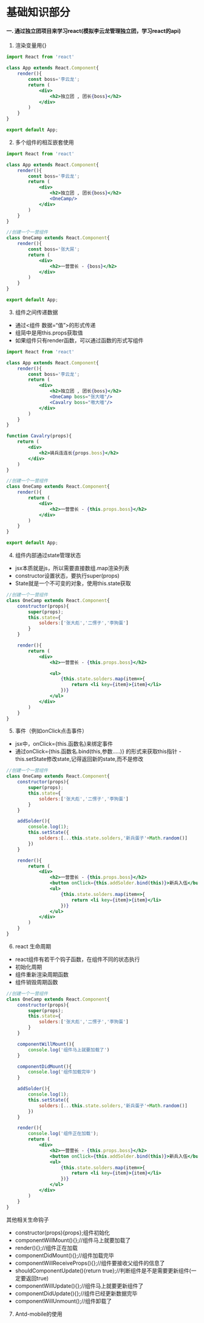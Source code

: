 # 基础知识部分

#### 一.  通过独立团项目来学习react(模拟李云龙管理独立团，学习react的api)

1.  渲染变量用{}
``````jsx harmony
import React from 'react'

class App extends React.Component{
    render(){
        const boss='李云龙';
        return (
            <div>
                <h2>独立团 , 团长{boss}</h2>
            </div>
        )
    }
}

export default App;
``````

2.  多个组件的相互嵌套使用
```jsx harmony
import React from 'react'

class App extends React.Component{
    render(){
        const boss='李云龙';
        return (
            <div>
                <h2>独立团 , 团长{boss}</h2>
                <OneCamp/>
            </div>
        )
    }
}

//创建一个一营组件
class OneCamp extends React.Component{
    render(){
        const boss='张大屌';
        return (
            <div>
                <h2>一营营长 - {boss}</h2>
            </div>
        )
    }
}

export default App;
```

3.  组件之间传递数据
- 通过<组件 数据=“值”>的形式传递
- 组简中是用this.props获取值
- 如果组件只有render函数，可以通过函数的形式写组件
```jsx harmony
import React from 'react'

class App extends React.Component{
    render(){
        const boss='李云龙';
        return (
            <div>
                <h2>独立团 , 团长{boss}</h2>
                <OneCamp boss="张大喵"/>
                <Cavalry boss="嗷大喵"/>
            </div>
        )
    }
}

function Cavalry(props){
    return (
        <div>
            <h2>骑兵连连长{props.boss}</h2>
        </div>
    )
}

//创建一个一营组件
class OneCamp extends React.Component{
    render(){
        return (
            <div>
                <h2>一营营长 - {this.props.boss}</h2>
            </div>
        )
    }
}

export default App;
```

4.  组件内部通过state管理状态
- jsx本质就是js，所以需要直接数组.map渲染列表
- constructor设置状态，要执行super(props)
- State就是一个不可变的对象，使用this.state获取
```jsx harmony
//创建一个一营组件
class OneCamp extends React.Component{
    constructor(props){
        super(props);
        this.state={
            solders:['张大彪','二愣子','李狗蛋']
        }
    }

    render(){
        return (
            <div>
                <h2>一营营长 - {this.props.boss}</h2>

                <ul>
                    {this.state.solders.map(item=>{
                        return <li key={item}>{item}</li>
                    })}
                </ul>
            </div>
        )
    }
}
```

5.  事件（例如onClick点击事件）
- jsx中，onClick={this.函数名}来绑定事件
- 通过onClick={this.函数名.bind(this,参数.....)} 的形式来获取this指针
 -this.setState修改state,记得返回新的state,而不是修改
 
```jsx harmony
//创建一个一营组件
class OneCamp extends React.Component{
    constructor(props){
        super(props);
        this.state={
            solders:['张大彪','二愣子','李狗蛋']
        }
    }

    addSolder(){
        console.log(1);
        this.setState({
            solders:[...this.state.solders,'新兵蛋子'+Math.random()]
        })
    }

    render(){
        return (
            <div>
                <h2>一营营长 - {this.props.boss}</h2>
                <button onClick={this.addSolder.bind(this)}>新兵入伍</button>
                <ul>
                    {this.state.solders.map(item=>{
                        return <li key={item}>{item}</li>
                    })}
                </ul>
            </div>
        )
    }
}
```

6.  react 生命周期 
- react组件有若干个钩子函数，在组件不同的状态执行
- 初始化周期
- 组件重新渲染周期函数
- 组件销毁周期函数
```jsx harmony
//创建一个一营组件
class OneCamp extends React.Component{
    constructor(props){
        super(props);
        this.state={
            solders:['张大彪','二愣子','李狗蛋']
        }
    }

    componentWillMount(){
        console.log('组件马上就要加载了')
    }

    componentDidMount(){
        console.log('组件加载完毕')
    }

    addSolder(){
        console.log(1);
        this.setState({
            solders:[...this.state.solders,'新兵蛋子'+Math.random()]
        })
    }

    render(){
        console.log('组件正在加载');
        return (
            <div>
                <h2>一营营长 - {this.props.boss}</h2>
                <button onClick={this.addSolder.bind(this)}>新兵入伍</button>
                <ul>
                    {this.state.solders.map(item=>{
                        return <li key={item}>{item}</li>
                    })}
                </ul>
            </div>
        )
    }
}
```

其他相关生命钩子        
- constructor(props){props};组件初始化
- componentWillMount(){};//组件马上就要加载了
- render(){};//组件正在加载
- componentDidMount(){};//组件加载完毕
- componentWillReceiveProps(){};//组件要接收父组件的信息了
- shouldComponentUpdate(){return true};//判断组件是不是需要更新组件(一定要返回true)
- componentWillUpdate(){};//组件马上就要更新组件了
- componentDidUpdate(){};//组件已经更新数据完毕
- componentWillUnmount();//组件卸载了

7.  Antd-mobile的使用
























